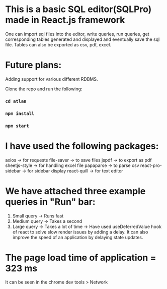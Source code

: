 # This is a basic SQL editor(SQLPro) made in React.js framework
One can import sql files into the editor, write queries, run queries, get corresponding tables generated and displayed and eventually save the sql file.
Tables can also be exported as csv, pdf, excel.

# Future plans:
Adding support for various different RDBMS.


Clone the repo and run the following:
### `cd atlan`
### `npm install`
### `npm start`

# I have used the following packages:
axios -> for requests
file-saver -> to save files
jspdf -> to export as pdf
sheetjs-style -> for handling excel file
papaparse -> to parse csv
react-pro-sidebar -> for sidebar display
react-quill -> for text editor

# We have attached three example queries in "Run" bar:
1. Small query -> Runs fast
2. Medium query -> Takes a second
3. Large query -> Takes a lot of time -> Have used useDeferredValue hook of react to solve slow render issues by adding a delay. It can also improve the speed of an application by delaying state updates.

# The page load time of application = 323 ms
It can be seen in the chrome dev tools > Network

